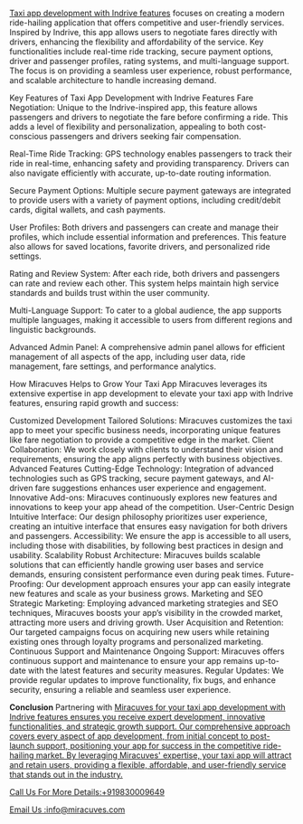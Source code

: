 <a href="https://miracuves.com/solutions/indriver-clone/">Taxi app development with Indrive features</a>
 focuses on creating a modern ride-hailing application that offers competitive and user-friendly services. Inspired by Indrive, this app allows users to negotiate fares directly with drivers, enhancing the flexibility and affordability of the service. Key functionalities include real-time ride tracking, secure payment options, driver and passenger profiles, rating systems, and multi-language support. The focus is on providing a seamless user experience, robust performance, and scalable architecture to handle increasing demand.

Key Features of Taxi App Development with Indrive Features
Fare Negotiation: Unique to the Indrive-inspired app, this feature allows passengers and drivers to negotiate the fare before confirming a ride. This adds a level of flexibility and personalization, appealing to both cost-conscious passengers and drivers seeking fair compensation.

Real-Time Ride Tracking: GPS technology enables passengers to track their ride in real-time, enhancing safety and providing transparency. Drivers can also navigate efficiently with accurate, up-to-date routing information.

Secure Payment Options: Multiple secure payment gateways are integrated to provide users with a variety of payment options, including credit/debit cards, digital wallets, and cash payments.

User Profiles: Both drivers and passengers can create and manage their profiles, which include essential information and preferences. This feature also allows for saved locations, favorite drivers, and personalized ride settings.

Rating and Review System: After each ride, both drivers and passengers can rate and review each other. This system helps maintain high service standards and builds trust within the user community.

Multi-Language Support: To cater to a global audience, the app supports multiple languages, making it accessible to users from different regions and linguistic backgrounds.

Advanced Admin Panel: A comprehensive admin panel allows for efficient management of all aspects of the app, including user data, ride management, fare settings, and performance analytics.

How Miracuves Helps to Grow Your Taxi App
Miracuves leverages its extensive expertise in app development to elevate your taxi app with Indrive features, ensuring rapid growth and success:

Customized Development
Tailored Solutions: Miracuves customizes the taxi app to meet your specific business needs, incorporating unique features like fare negotiation to provide a competitive edge in the market.
Client Collaboration: We work closely with clients to understand their vision and requirements, ensuring the app aligns perfectly with business objectives.
Advanced Features
Cutting-Edge Technology: Integration of advanced technologies such as GPS tracking, secure payment gateways, and AI-driven fare suggestions enhances user experience and engagement.
Innovative Add-ons: Miracuves continuously explores new features and innovations to keep your app ahead of the competition.
User-Centric Design
Intuitive Interface: Our design philosophy prioritizes user experience, creating an intuitive interface that ensures easy navigation for both drivers and passengers.
Accessibility: We ensure the app is accessible to all users, including those with disabilities, by following best practices in design and usability.
Scalability
Robust Architecture: Miracuves builds scalable solutions that can efficiently handle growing user bases and service demands, ensuring consistent performance even during peak times.
Future-Proofing: Our development approach ensures your app can easily integrate new features and scale as your business grows.
Marketing and SEO
Strategic Marketing: Employing advanced marketing strategies and SEO techniques, Miracuves boosts your app’s visibility in the crowded market, attracting more users and driving growth.
User Acquisition and Retention: Our targeted campaigns focus on acquiring new users while retaining existing ones through loyalty programs and personalized marketing.
Continuous Support and Maintenance
Ongoing Support: Miracuves offers continuous support and maintenance to ensure your app remains up-to-date with the latest features and security measures.
Regular Updates: We provide regular updates to improve functionality, fix bugs, and enhance security, ensuring a reliable and seamless user experience.

**Conclusion**
Partnering with <a href="https://miracuves.com">Miracuves for your taxi app development with Indrive features ensures you receive expert development, innovative functionalities, and strategic growth support. Our comprehensive approach covers every aspect of app development, from initial concept to post-launch support, positioning your app for success in the competitive ride-hailing market. By leveraging Miracuves' expertise, your taxi app will attract and retain users, providing a flexible, affordable, and user-friendly service that stands out in the industry.

 Call Us For More Details:+919830009649

Email Us :info@miracuves.com
